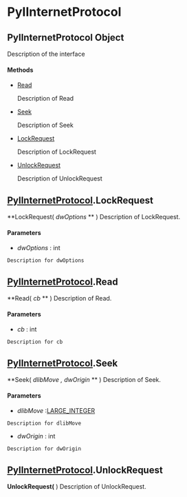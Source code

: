 # PyIInternetProtocol

## PyIInternetProtocol Object

Description of the interface

#### Methods


  - [Read](PyIInternetProtocol.md#pyiinternetprotocolread)

    Description of Read&nbsp;

  - [Seek](PyIInternetProtocol.md#pyiinternetprotocolseek)

    Description of Seek&nbsp;

  - [LockRequest](PyIInternetProtocol.md#pyiinternetprotocollockrequest)

    Description of LockRequest&nbsp;

  - [UnlockRequest](PyIInternetProtocol.md#pyiinternetprotocolunlockrequest)

    Description of UnlockRequest&nbsp;

## [PyIInternetProtocol](#pyiinternetprotocol)\.LockRequest

 **LockRequest\( *dwOptions* ** \)
Description of LockRequest\.

#### Parameters


  -  *dwOptions* : int

    Description for dwOptions

## [PyIInternetProtocol](#pyiinternetprotocol)\.Read

 **Read\( *cb* ** \)
Description of Read\.

#### Parameters


  -  *cb* : int

    Description for cb

## [PyIInternetProtocol](#pyiinternetprotocol)\.Seek

 **Seek\( *dlibMove*  *, dwOrigin* ** \)
Description of Seek\.

#### Parameters


  -  *dlibMove* :[LARGE\_INTEGER](LARGE.md#largeinteger)

    Description for dlibMove

  -  *dwOrigin* : int

    Description for dwOrigin

## [PyIInternetProtocol](#pyiinternetprotocol)\.UnlockRequest

 **UnlockRequest\(** \)
Description of UnlockRequest\.